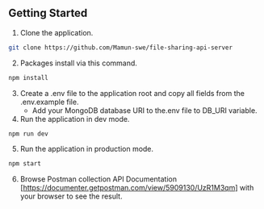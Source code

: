 
## Getting Started

1. Clone the application.
```bash
git clone https://github.com/Mamun-swe/file-sharing-api-server
```
2. Packages install via this command.       
```bash
npm install
```
3. Create a .env file to the application root and copy all fields from the .env.example file.       
    * Add your MongoDB database URI to the.env file to DB_URI variable.
4. Run the application in dev mode.
```bash
npm run dev
```
5. Run the application in production mode.
```bash
npm start
```
6. Browse Postman collection API Documentation [https://documenter.getpostman.com/view/5909130/UzR1M3qm] with your browser to see the result.
    
